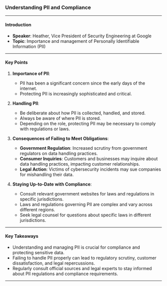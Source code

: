 ### Understanding PII and Compliance

---

#### Introduction
- **Speaker**: Heather, Vice President of Security Engineering at Google
- **Topic**: Importance and management of Personally Identifiable Information (PII)

---

#### Key Points
1. **Importance of PII**:
   - PII has been a significant concern since the early days of the internet.
   - Protecting PII is increasingly sophisticated and critical.

2. **Handling PII**:
   - Be deliberate about how PII is collected, handled, and stored.
   - Always be aware of where PII is stored.
   - Depending on the role, protecting PII may be necessary to comply with regulations or laws.

3. **Consequences of Failing to Meet Obligations**:
   - **Government Regulation**: Increased scrutiny from government regulators on data handling practices.
   - **Consumer Inquiries**: Customers and businesses may inquire about data handling practices, impacting customer relationships.
   - **Legal Action**: Victims of cybersecurity incidents may sue companies for mishandling their data.

4. **Staying Up-to-Date with Compliance**:
   - Consult relevant government websites for laws and regulations in specific jurisdictions.
   - Laws and regulations governing PII are complex and vary across different regions.
   - Seek legal counsel for questions about specific laws in different jurisdictions.

---

#### Key Takeaways
- Understanding and managing PII is crucial for compliance and protecting sensitive data.
- Failing to handle PII properly can lead to regulatory scrutiny, customer dissatisfaction, and legal repercussions.
- Regularly consult official sources and legal experts to stay informed about PII regulations and compliance requirements.

---
